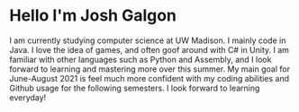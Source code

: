 # Hello I'm Josh Galgon
I am currently studying computer science at UW Madison. I mainly code in Java. I love the idea of games, and often goof around with C# in Unity. I am familiar with other languages such 
as Python and Assembly, and I look forward to learning and mastering more over this summer. My main goal for June-August 2021 is feel much more confident with my coding abilities and 
Github usage for the following semesters. I look forward to learning everyday! 
